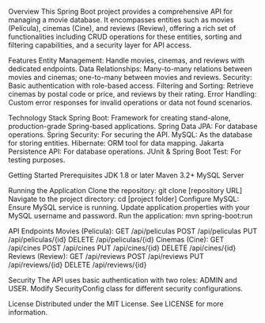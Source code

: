 Overview
This Spring Boot project provides a comprehensive API for managing a movie database. It encompasses entities such as movies (Película), cinemas (Cine), and reviews (Review), offering a rich set of functionalities including CRUD operations for these entities, sorting and filtering capabilities, and a security layer for API access.

Features
Entity Management: Handle movies, cinemas, and reviews with dedicated endpoints.
Data Relationships: Many-to-many relations between movies and cinemas; one-to-many between movies and reviews.
Security: Basic authentication with role-based access.
Filtering and Sorting: Retrieve cinemas by postal code or price, and reviews by their rating.
Error Handling: Custom error responses for invalid operations or data not found scenarios.

Technology Stack
Spring Boot: Framework for creating stand-alone, production-grade Spring-based applications.
Spring Data JPA: For database operations.
Spring Security: For securing the API.
MySQL: As the database for storing entities.
Hibernate: ORM tool for data mapping.
Jakarta Persistence API: For database operations.
JUnit & Spring Boot Test: For testing purposes.

Getting Started
Prerequisites
JDK 1.8 or later
Maven 3.2+
MySQL Server

Running the Application
Clone the repository: git clone [repository URL]
Navigate to the project directory: cd [project folder]
Configure MySQL:
Ensure MySQL service is running.
Update application.properties with your MySQL username and password.
Run the application: mvn spring-boot:run

API Endpoints
Movies (Pelicula):
GET /api/peliculas
POST /api/peliculas
PUT /api/peliculas/{id}
DELETE /api/peliculas/{id}
Cinemas (Cine):
GET /api/cines
POST /api/cines
PUT /api/cines/{id}
DELETE /api/cines/{id}
Reviews (Review):
GET /api/reviews
POST /api/reviews
PUT /api/reviews/{id}
DELETE /api/reviews/{id}

Security
The API uses basic authentication with two roles: ADMIN and USER. Modify SecurityConfig class for different security configurations.


License
Distributed under the MIT License. See LICENSE for more information.

